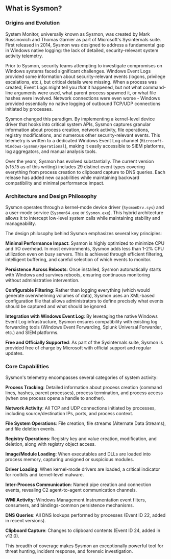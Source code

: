## **What is Sysmon?**

### **Origins and Evolution**

System Monitor, universally known as Sysmon, was created by Mark Russinovich and Thomas Garnier as part of Microsoft's Sysinternals suite. First released in 2014, Sysmon was designed to address a fundamental gap in Windows native logging: the lack of detailed, security-relevant system activity telemetry.

Prior to Sysmon, security teams attempting to investigate compromises on Windows systems faced significant challenges. Windows Event Logs provided some information about security-relevant events (logons, privilege escalations, etc.), but critical details were missing. When a process was created, Event Logs might tell you _that_ it happened, but not what command-line arguments were used, what parent process spawned it, or what file hashes were involved. Network connections were even worse - Windows provided essentially no native logging of outbound TCP/UDP connections initiated by processes.

Sysmon changed this paradigm. By implementing a kernel-level device driver that hooks into critical system APIs, Sysmon captures granular information about process creation, network activity, file operations, registry modifications, and numerous other security-relevant events. This telemetry is written to a dedicated Windows Event Log channel (`Microsoft-Windows-Sysmon/Operational`), making it easily accessible to SIEM platforms, log aggregators, and manual analysis tools.

Over the years, Sysmon has evolved substantially. The current version (v15.15 as of this writing) includes 29 distinct event types covering everything from process creation to clipboard capture to DNS queries. Each release has added new capabilities while maintaining backward compatibility and minimal performance impact.


### **Architecture and Design Philosophy**

Sysmon operates through a kernel-mode device driver (`SysmonDrv.sys`) and a user-mode service (`Sysmon64.exe` or `Sysmon.exe`). This hybrid architecture allows it to intercept low-level system calls while maintaining stability and manageability.

The design philosophy behind Sysmon emphasizes several key principles:

**Minimal Performance Impact**: Sysmon is highly optimized to minimize CPU and I/O overhead. In most environments, Sysmon adds less than 1-2% CPU utilization even on busy servers. This is achieved through efficient filtering, intelligent buffering, and careful selection of which events to monitor.

**Persistence Across Reboots**: Once installed, Sysmon automatically starts with Windows and survives reboots, ensuring continuous monitoring without administrative intervention.

**Configurable Filtering**: Rather than logging everything (which would generate overwhelming volumes of data), Sysmon uses an XML-based configuration file that allows administrators to define precisely what events should be captured and what should be ignored.

**Integration with Windows Event Log**: By leveraging the native Windows Event Log infrastructure, Sysmon ensures compatibility with existing log forwarding tools (Windows Event Forwarding, Splunk Universal Forwarder, etc.) and SIEM platforms.

**Free and Officially Supported**: As part of the Sysinternals suite, Sysmon is provided free of charge by Microsoft with official support and regular updates.



### **Core Capabilities**

Sysmon's telemetry encompasses several categories of system activity:

**Process Tracking**: Detailed information about process creation (command lines, hashes, parent processes), process termination, and process access (when one process opens a handle to another).

**Network Activity**: All TCP and UDP connections initiated by processes, including source/destination IPs, ports, and process context.

**File System Operations**: File creation, file streams (Alternate Data Streams), and file deletion events.

**Registry Operations**: Registry key and value creation, modification, and deletion, along with registry object access.

**Image/Module Loading**: When executables and DLLs are loaded into process memory, capturing unsigned or suspicious modules.

**Driver Loading**: When kernel-mode drivers are loaded, a critical indicator for rootkits and kernel-level malware.

**Inter-Process Communication**: Named pipe creation and connection events, revealing C2 agent-to-agent communication channels.

**WMI Activity**: Windows Management Instrumentation event filters, consumers, and bindings-common persistence mechanisms.

**DNS Queries**: All DNS lookups performed by processes (Event ID 22, added in recent versions).

**Clipboard Capture**: Changes to clipboard contents (Event ID 24, added in v13.0).

This breadth of coverage makes Sysmon an exceptionally powerful tool for threat hunting, incident response, and forensic investigation.


